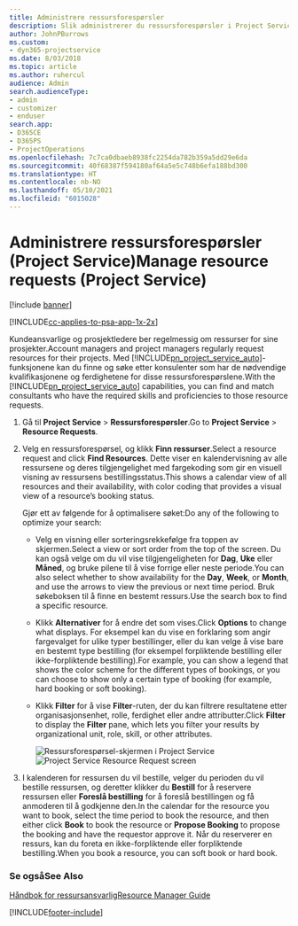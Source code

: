 ```yaml
---
title: Administrere ressursforespørsler
description: Slik administrerer du ressursforespørsler i Project Service
author: JohnPBurrows
ms.custom:
- dyn365-projectservice
ms.date: 8/03/2018
ms.topic: article
ms.author: ruhercul
audience: Admin
search.audienceType:
- admin
- customizer
- enduser
search.app:
- D365CE
- D365PS
- ProjectOperations
ms.openlocfilehash: 7c7ca0dbaeb8938fc2254da782b359a5dd29e6da
ms.sourcegitcommit: 40f68387f594180af64a5e5c748b6efa188bd300
ms.translationtype: HT
ms.contentlocale: nb-NO
ms.lasthandoff: 05/10/2021
ms.locfileid: "6015028"
---
```

# <a name="manage-resource-requests-project-service"></a><span data-ttu-id="61496-103">Administrere ressursforespørsler (Project Service)</span><span class="sxs-lookup"><span data-stu-id="61496-103">Manage resource requests (Project Service)</span></span>

[!include [banner](../includes/psa-now-project-operations.md)]

[!INCLUDE[cc-applies-to-psa-app-1x-2x](../includes/cc-applies-to-psa-app-1x-2x.md)]

<span data-ttu-id="61496-104">Kundeansvarlige og prosjektledere ber regelmessig om ressurser for sine prosjekter.</span><span class="sxs-lookup"><span data-stu-id="61496-104">Account managers and project managers regularly request resources for their projects.</span></span> <span data-ttu-id="61496-105">Med [!INCLUDE[pn_project_service_auto](../includes/pn-project-service-auto.md)]-funksjonene kan du finne og søke etter konsulenter som har de nødvendige kvalifikasjonene og ferdighetene for disse ressursforespørslene.</span><span class="sxs-lookup"><span data-stu-id="61496-105">With the [!INCLUDE[pn_project_service_auto](../includes/pn-project-service-auto.md)] capabilities, you can find and match consultants who have the required skills and proficiencies to those resource requests.</span></span>  
  
1. <span data-ttu-id="61496-106">Gå til **Project Service** > **Ressursforespørsler**.</span><span class="sxs-lookup"><span data-stu-id="61496-106">Go to **Project Service** > **Resource Requests**.</span></span>  
  
2. <span data-ttu-id="61496-107">Velg en ressursforespørsel, og klikk **Finn ressurser**.</span><span class="sxs-lookup"><span data-stu-id="61496-107">Select a resource request and click **Find Resources**.</span></span> <span data-ttu-id="61496-108">Dette viser en kalendervisning av alle ressursene og deres tilgjengelighet med fargekoding som gir en visuell visning av ressursens bestillingsstatus.</span><span class="sxs-lookup"><span data-stu-id="61496-108">This shows a calendar view of all resources and their availability, with color coding that provides a visual view of a resource’s booking status.</span></span>  
  
    <span data-ttu-id="61496-109">Gjør ett av følgende for å optimalisere søket:</span><span class="sxs-lookup"><span data-stu-id="61496-109">Do any of the following to optimize your search:</span></span>  
  
   -   <span data-ttu-id="61496-110">Velg en visning eller sorteringsrekkefølge fra toppen av skjermen.</span><span class="sxs-lookup"><span data-stu-id="61496-110">Select a view or sort order from the top of the screen.</span></span> <span data-ttu-id="61496-111">Du kan også velge om du vil vise tilgjengeligheten for **Dag**, **Uke** eller **Måned**, og bruke pilene til å vise forrige eller neste periode.</span><span class="sxs-lookup"><span data-stu-id="61496-111">You can also select whether to show availability for the **Day**, **Week**, or **Month**, and use the arrows to view the previous or next time period.</span></span> <span data-ttu-id="61496-112">Bruk søkeboksen til å finne en bestemt ressurs.</span><span class="sxs-lookup"><span data-stu-id="61496-112">Use the search box to find a specific resource.</span></span>  
  
   -   <span data-ttu-id="61496-113">Klikk **Alternativer** for å endre det som vises.</span><span class="sxs-lookup"><span data-stu-id="61496-113">Click **Options** to change what displays.</span></span> <span data-ttu-id="61496-114">For eksempel kan du vise en forklaring som angir fargevalget for ulike typer bestillinger, eller du kan velge å vise bare en bestemt type bestilling (for eksempel forpliktende bestilling eller ikke-forpliktende bestilling).</span><span class="sxs-lookup"><span data-stu-id="61496-114">For example, you can show a legend that shows the color scheme for the different types of bookings, or you can choose to show only a certain type of booking (for example, hard booking or soft booking).</span></span>  
  
   -   <span data-ttu-id="61496-115">Klikk **Filter** for å vise **Filter**-ruten, der du kan filtrere resultatene etter organisasjonsenhet, rolle, ferdighet eller andre attributter.</span><span class="sxs-lookup"><span data-stu-id="61496-115">Click **Filter** to display the **Filter** pane, which lets you filter your results by organizational unit, role, skill, or other attributes.</span></span>  
  
       <span data-ttu-id="61496-116">![Ressursforespørsel-skjermen i Project Service](../psa/media/project-service-resource-request-screen.png "Ressursforespørsel-skjermen i Project Service")</span><span class="sxs-lookup"><span data-stu-id="61496-116">![Project Service Resource Request screen](../psa/media/project-service-resource-request-screen.png "Project Service Resource Request screen")</span></span>  
  
3. <span data-ttu-id="61496-117">I kalenderen for ressursen du vil bestille, velger du perioden du vil bestille ressursen, og deretter klikker du **Bestill** for å reservere ressursen eller **Foreslå bestilling** for å foreslå bestillingen og få anmoderen til å godkjenne den.</span><span class="sxs-lookup"><span data-stu-id="61496-117">In the calendar for the resource you want to book, select the time period to book the resource, and then either click **Book** to book the resource or **Propose Booking** to propose the booking and have the requestor approve it.</span></span> <span data-ttu-id="61496-118">Når du reserverer en ressurs, kan du foreta en ikke-forpliktende eller forpliktende bestilling.</span><span class="sxs-lookup"><span data-stu-id="61496-118">When you book a resource, you can soft book or hard book.</span></span>  
  
### <a name="see-also"></a><span data-ttu-id="61496-119">Se også</span><span class="sxs-lookup"><span data-stu-id="61496-119">See Also</span></span>  
 [<span data-ttu-id="61496-120">Håndbok for ressursansvarlig</span><span class="sxs-lookup"><span data-stu-id="61496-120">Resource Manager Guide</span></span>](../psa/resource-manager-guide.md)


[!INCLUDE[footer-include](../includes/footer-banner.md)]